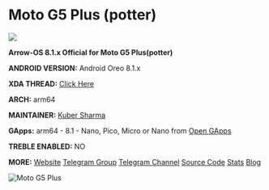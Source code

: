 # Moto G5 Plus (potter)
![
](https://github.com/ArrowOS/getting_started/raw/master/etc/logo.png?raw=true)

**Arrow-OS 8.1.x Official for Moto G5 Plus(potter)**

**ANDROID VERSION:** Android Oreo 8.1.x 

**XDA THREAD:** [Click Here](https://forum.xda-developers.com/g5-plus/development/rom-arrowos-moto-g5-plus-t3817526)

**ARCH:** arm64

**MAINTAINER:** [Kuber Sharma](https://t.me/kubersharma)

**GApps:** arm64 - 8.1 - Nano, Pico, Micro or Nano from [Open GApps](opengapps.org)

**TREBLE ENABLED:** NO

**MORE:**
[Website](https;//arrowos.net)
[Telegram Group](https;//t.me/arrowos)
[Telegram Channel](https;//t.me/arrow_os)
[Source Code](https;//github.com/arrowos)
[Stats](https;//stats.arrowos.net)
[Blog](https;//blog.arrowos.net)

![Moto G5 Plus](https://cdn2.gsmarena.com/vv/pics/motorola/motorola-moto-g5-plus-1.jpg)